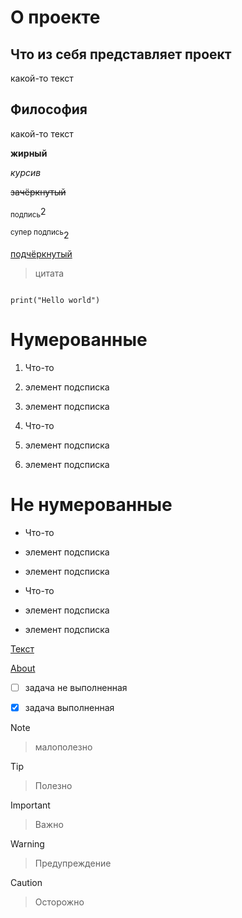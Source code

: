 # О проекте

## Что из себя представляет проект

какой-то текст

## Философия

какой-то текст

**жирный**

_курсив_

~~зачёркнутый~~

<sub>подпись</sub>2

<sup>супер подпись</sup>2

<ins>подчёркнутый</ins>


> цитата

```

print("Hello world")

```



# Нумерованные

1. Что-то

1. элемент подсписка

2. элемент подсписка

2. Что-то

1. элемент подсписка

2. элемент подсписка

# Не нумерованные

- Что-то

- элемент подсписка

- элемент подсписка

- Что-то

- элемент подсписка

- элемент подсписка

[Текст](ссылка)


[About](#about)


- [ ] задача не выполненная

- [x] задача выполненная


> [!NOTE]

> малополезно

> [!TIP]

> Полезно

> [!IMPORTANT]

> Важно

> [!WARNING]

> Предупреждение

> [!CAUTION]

> Осторожно

